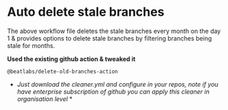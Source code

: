 # Auto delete stale branches

The above workflow file deletes the stale branches every month on the day 1 & provides options to delete stale branches by filtering branches being stale for months.

**Used the existing github action & tweaked it**

    @beatlabs/delete-old-branches-action

* *Just download the cleaner.yml and configure in your repos, note if you have enterprise subscription of github you can apply this cleaner in organisation level* *



